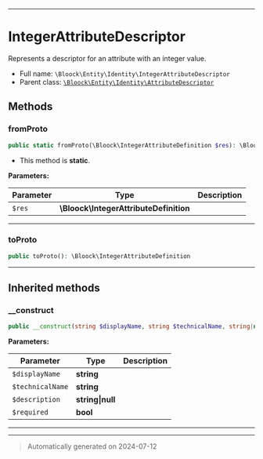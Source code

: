 ***

# IntegerAttributeDescriptor

Represents a descriptor for an attribute with an integer value.



* Full name: `\Bloock\Entity\Identity\IntegerAttributeDescriptor`
* Parent class: [`\Bloock\Entity\Identity\AttributeDescriptor`](./AttributeDescriptor.md)




## Methods


### fromProto



```php
public static fromProto(\Bloock\IntegerAttributeDefinition $res): \Bloock\Entity\Identity\IntegerAttributeDescriptor
```



* This method is **static**.




**Parameters:**

| Parameter | Type | Description |
|-----------|------|-------------|
| `$res` | **\Bloock\IntegerAttributeDefinition** |  |





***

### toProto



```php
public toProto(): \Bloock\IntegerAttributeDefinition
```












***


## Inherited methods


### __construct



```php
public __construct(string $displayName, string $technicalName, string|null $description, bool $required): mixed
```








**Parameters:**

| Parameter | Type | Description |
|-----------|------|-------------|
| `$displayName` | **string** |  |
| `$technicalName` | **string** |  |
| `$description` | **string&#124;null** |  |
| `$required` | **bool** |  |





***


***
> Automatically generated on 2024-07-12
